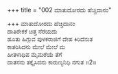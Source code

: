 +++
title = "002 ಮಾತುದೋರದು ಹೆಚ್ಚಿದಾನಂ"

+++
ಮಾತುದೋರದು ಹೆಚ್ಚಿದಾನಂ  
ದಾತಿರೇಕಕೆ ಚಿತ್ತ ನೆರೆಯದು  
ಹೂತು ಹಿಗ್ಗುವ ಪುಳಕರಾಜಿಗೆ ದೇಹ ಕಿರಿದೆನುತ  
ಕಾತರಿಸಿದನು ಮೇಲೆ ಮೇಲೆ ಮ  
ಹೀತಳಾಧಿಪ ಮೈಮರೆಯೆ ತೆಗೆ  
ದಾತನನು ತಕ್ಕೈಸಿದನು ಕಾರುಣ್ಯನಿಧಿ ನಗುತ   ॥2॥